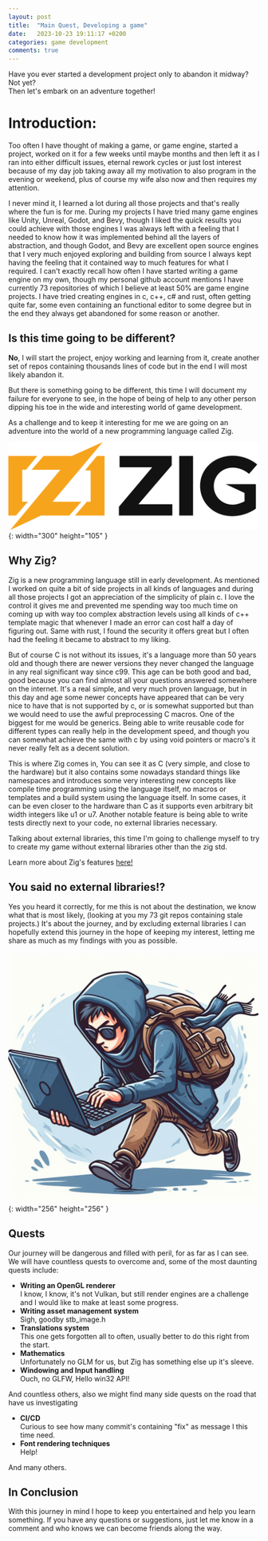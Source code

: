 ```yaml
---
layout: post
title:  "Main Quest, Developing a game"
date:   2023-10-23 19:11:17 +0200
categories: game development
comments: true
---
```


Have you ever started a development project only to abandon it midway?  
Not yet?  
Then let's embark on an adventure together!

# Introduction:
Too often I have thought of making a game, or game engine, started a project, worked on it for a few weeks until maybe months and then left it
as I ran into either difficult issues, eternal rework cycles or just lost interest because of my day job taking away all my motivation to also program in the evening or weekend, plus of course my wife also now and then requires my attention.

I never mind it, I learned a lot during all those projects and that's really where the fun is for me. During 
my projects I have tried many game engines like Unity, Unreal, Godot, and Bevy, though I liked the quick results you could achieve with those 
engines I was always left with a feeling that I needed to know how it was implemented behind all the layers of abstraction, and though Godot, and Bevy are
excellent open source engines that I very much enjoyed exploring and building from source I always kept having the feeling that it contained way to much features for what I required. I can't exactly recall how often I have started writing a game engine on my own, though my personal github account mentions I have currently 73 repositories of which I believe at least 50% are game engine projects. I have tried creating engines in c, c++, c# and rust, often getting quite far, some even containing an functional editor to some degree but in the end they always get abandoned for some reason or another.

## Is this time going to be different?
**No**, I will start the project, enjoy working and learning from it, create another set of repos containing thousands lines of code but in the end 
I will most likely abandon it. 

But there is something going to be different, this time I will document my failure for everyone to see, in the hope of being of help to
any other person dipping his toe in the wide and interesting world of game development. 

As a challenge and to keep it interesting for me we are going on an adventure into the world of a new programming language called Zig.

![The logo of zig](/assets/img/zig_logo.png){: width="300" height="105" }

## Why Zig?
Zig is a new programming language still in early development. As mentioned I worked on quite a bit of side projects
in all kinds of languages and during all those projects I got an appreciation of the simplicity of plain c. I love the control it gives me
and prevented me spending way too much time on coming up with way too complex abstraction levels using all kinds of c++ template magic that whenever I made
an error can cost half a day of figuring out. Same with rust, I found the security it offers great but I often had the feeling it became to abstract to my liking.

But of course C is not without its issues, it's a language more than 50 years old and though there are newer versions they never changed the
language in any real significant way since c99. This age can be both good and bad, good because you can find almost all your questions answered somewhere on the internet. 
It's a real simple, and very much proven language, but in this day and age some newer concepts have appeared that can be very nice to have that is not supported by c, or is somewhat supported but than we would need to use the awful preprocessing C macros. One of the biggest for me would be generics. Being able to write reusable code for different types can really help in the development speed, and though you can somewhat achieve the same with c by using void pointers or macro's it never really felt as a decent solution. 

This is where Zig comes in, You can see it as C (very simple, and close to the hardware) but it also contains some nowadays standard things like namespaces and introduces some very interesting new concepts like compile time programming using the language itself, no macros or templates and a build system using the language itself. In some cases, it can be even closer to the hardware than C as it supports even arbitrary bit width integers like u1 or u7. Another notable feature is being able to write tests directly next to your code, no external libraries necessary.

Talking about external libraries, this time I'm going to challenge myself to try to create my game without external libraries other than the zig std.

Learn more about Zig's features [here!](https://ziglang.org/learn/overview/)

## You said no external libraries!?
Yes you heard it correctly, for me this is not about the destination, we know what that is most likely, (looking at you my 73 git repos containing stale projects.)
It's about the journey, and by excluding external libraries I can hopefully extend this journey in the hope of keeping my interest, letting me share as much as my findings with you as possible.

![A programmer with a quest](/assets/img/running_programmer.jpg){: width="256" height="256" }
## Quests

Our journey will be dangerous and filled with peril, for as far as I can see. We will have countless quests to overcome and, some of the most daunting quests 
include:

- **Writing an OpenGL renderer**  
  I know, I know, it's not Vulkan, but still render engines are a challenge and I would like to make at least some progress.
- **Writing asset management system**  
  Sigh, goodby stb_image.h
- **Translations system**  
  This one gets forgotten all to often, usually better to do this right from the start.
- **Mathematics**  
  Unfortunately no GLM for us, but Zig has something else up it's sleeve.
- **Windowing and Input handling**  
  Ouch, no GLFW, Hello win32 API!

And countless others, also we might find many side quests on the road that have us investigating 

- **CI/CD**  
  Curious to see how many commit's containing "fix" as message I this time need.
- **Font rendering techniques**  
  Help!

And many others.

## In Conclusion
With this journey in mind I hope to keep you entertained and help you learn something.
If you have any questions or suggestions, just let me know in a comment and who knows we can become friends along the way.